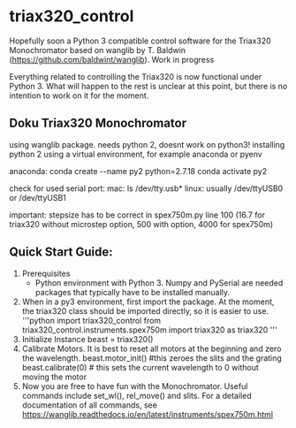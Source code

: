 # triax320_control

Hopefully soon a Python 3 compatible control software for the Triax320 Monochromator based on wanglib by T. Baldwin (https://github.com/baldwint/wanglib).
Work in progress

Everything related to controlling the Triax320 is now functional under Python 3. What will happen to the rest is unclear at this point, but there is no intention to work on it for the moment.

## Doku Triax320 Monochromator


using wanglib package. needs python 2, doesnt work on python3!
installing python 2 using a virtual environment, for example anaconda or pyenv

anaconda:
    conda create --name py2 python=2.7.18
    conda activate py2
    
    
check for used serial port:
    mac: ls /dev/tty.usb*
    linux: usually /dev/ttyUSB0 or /dev/ttyUSB1
    
important: stepsize has to be correct in spex750m.py line 100 (16.7 for triax320 without microstep option, 500 with option, 4000 for spex750m)

## Quick Start Guide:
1. Prerequisites
   - Python environment with Python 3. Numpy and PySerial are needed packages that typically have to be installed manually.
2. When in a py3 environment, first import the package. At the moment, the triax320 class should be imported directly, so it is easier to use.
   '''python
   import triax320_control
   from triax320_control.instruments.spex750m import triax320 as triax320
   '''
4. Initialize Instance
   beast = triax320()
5. Calibrate Motors. It is best to reset all motors at the beginning and zero the wavelength.
   beast.motor_init() #this zeroes the slits and the grating
   beast.calibrate(0) # this sets the current wavelength to 0 without moving the motor
6. Now you are free to have fun with the Monochromator. Useful commands include set_wl(), rel_move() and slits. For a detailed documentation of all commands, see         https://wanglib.readthedocs.io/en/latest/instruments/spex750m.html
